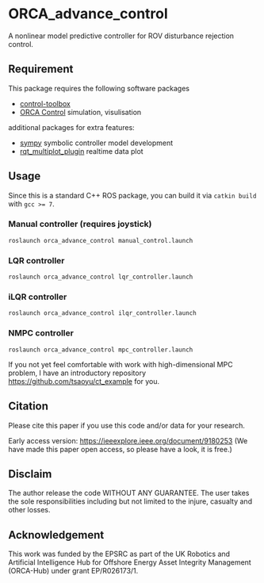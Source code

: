 # ORCA_advance_control

A nonlinear model predictive controller for ROV disturbance rejection control. 


## Requirement

This package requires the following software packages
- [control-toolbox](https://github.com/ethz-adrl/control-toolbox)
- [ORCA Control](https://github.com/tsaoyu/ORCA_control) simulation, visulisation

additional packages for extra features:
- [sympy](https://www.sympy.org/en/index.html) symbolic controller model development
- [rqt_multiplot_plugin](https://github.com/ANYbotics/rqt_multiplot_plugin) realtime data plot 

## Usage

Since this is a standard C++ ROS package, you can build it via `catkin build` with `gcc >= 7`.

### Manual controller (requires joystick)
```
roslaunch orca_advance_control manual_control.launch
```


### LQR controller

```
roslaunch orca_advance_control lqr_controller.launch
```
### iLQR controller

```
roslaunch orca_advance_control ilqr_controller.launch
```

### NMPC controller
```
roslaunch orca_advance_control mpc_controller.launch
```

If you not yet feel comfortable with work with high-dimensional MPC problem, I have an introductory repository https://github.com/tsaoyu/ct_example for you.



## Citation

Please cite this paper if you use this code and/or data for your research.

Early access version: https://ieeexplore.ieee.org/document/9180253
(We have made this paper open access, so please have a look, it is free.) 


## Disclaim
The author release the code WITHOUT ANY GUARANTEE. The user takes the sole responsibilities including but not limited to the injure, casualty and other losses.

## Acknowledgement
This work was funded by the EPSRC as part of the UK Robotics and Artificial Intelligence Hub for Offshore Energy Asset Integrity
Management (ORCA-Hub) under grant EP/R026173/1. 


